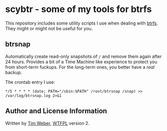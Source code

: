 # scybtr - some of my tools for btrfs

This repository includes some utility scripts I use when dealing with [btrfs](https://btrfs.wiki.kernel.org/). They might or might not be useful for you.

## btrsnap

Automatically create read-only snapshots of `/` and remove them again after 24 hours. Provides a bit of a Time Machine like experience to protect you from short-term fuckups. For the long-term ones, you better have a _real_ backup.

The crontab entry I use:

    */5 * * * * (date; PATH="/sbin:$PATH" /root/btrsnap /snap) >> /var/log/btrsnap.log 2>&1

## Author and License Information

Written by [Tim Weber](http://scy.name/), [WTFPL](http://www.wtfpl.net/about/) version 2.
